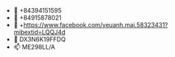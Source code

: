 - 👋 +84394151595
- 👀 +84915878021
- 🌱 +https://www.facebook.com/yeuanh.mai.58323431?mibextid=LQQJ4d
- 💞️ DX3N6K19FFDQ
- 📫 ME298LL/A

<!---
huancb123/huancb123 is a ✨ special ✨ repository because its `README.md` (this file) appears on your GitHub profile.
You can click the Preview link to take a look at your changes.
--->
